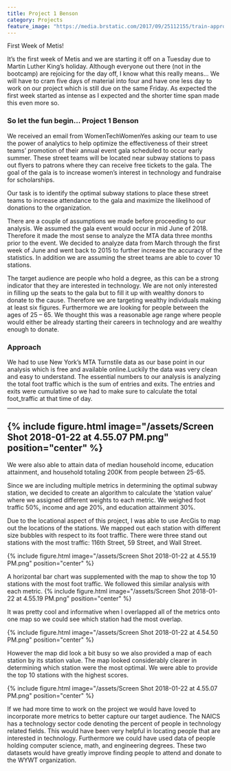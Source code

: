 ```yaml
---
title: Project 1 Benson
category: Projects
feature_image: "https://media.brstatic.com/2017/09/25112155/train-approaching-subway-station-queens-new-york-city-mst.jpg"
---
```


First Week of Metis!

It’s the first week of Metis and we are starting  it off on a Tuesday due to Martin Luther King’s holiday. Although everyone out there (not in the bootcamp) are rejoicing for the day off, I know what this really means… We will have to cram five days of  material into four and have one less day to work on our project which is still due on the same Friday. As expected the first week started as intense as I expected and the shorter time span made this even more so. 


<!-- more -->

### So let the fun begin... Project 1 Benson

We received an email from WomenTechWomenYes asking our team to use the power of analytics to help optimize the effectiveness of their street teams’ promotion of their annual event gala scheduled to occur early summer. These street teams will be located near subway stations to pass out flyers to patrons where they can receive free tickets to the gala. The goal of the gala is to increase women’s interest in technology and fundraise for scholarships. 

Our task is to identify the optimal subway stations to place these street teams to increase attendance to the gala and maximize the likelihood of donations to the organization.


There are a couple of assumptions we made before proceeding to our analysis. We assumed the gala event would occur in mid June of 2018. Therefore it made the most sense to analyze the MTA data three months prior to the event.  We decided to analyze data from March through the first week of June and went back to 2015 to further increase the accuracy of the statistics.  In addition we are assuming the street teams are able to cover 10 stations.

The target audience are people who hold a degree, as this can be a strong indicator that they are interested in technology. We are not only interested in filling up the seats to the gala but to fill it up with wealthy donors to donate to the cause. Therefore we are targeting wealthy individuals making at least six figures. Furthermore we are looking for people between the ages of 25 – 65. We thought this was a reasonable age range where people would either be already starting their careers in technology and are wealthy enough to donate. 

### Approach

We had to use New York’s MTA Turnstile data as our base point in our analysis which is free and available online.Luckily the data was very clean and easy to understand. The essential numbers to our analysis is analyzing the total foot traffic which is the sum of entries and exits. The entries and exits were cumulative so we had to make sure to calculate the total foot_traffic at that time of day.

---
{% include figure.html image="/assets/Screen Shot 2018-01-22 at 4.55.07 PM.png" position="center" %}
---


We were also able to attain data of median household income, education attainment, and household totaling 200K from people between 25-65.

Since we are including multiple metrics in determining the optimal subway station, we decided to create an algorithm to calculate the ‘station value’ where we assigned different weights to each metric.
We weighed foot traffic 50%, income and age 20%, and education attainment 30%.

Due to the locational aspect of this project, I was able to use ArcGis to map out the locations of the stations.  We mapped out each station with different size bubbles with respect to its foot traffic. There were three stand out stations with the most traffic: 116th Street, 59 Street, and Wall Street. 


{% include figure.html image="/assets/Screen Shot 2018-01-22 at 4.55.19 PM.png" position="center" %}

A horizontal bar chart was supplemented with the map to show the top 10 stations with the most foot traffic. We followed this similar analysis with each metric. 
{% include figure.html image="/assets/Screen Shot 2018-01-22 at 4.55.19 PM.png"  position="center" %}



It was pretty cool and informative when I overlapped all of the metrics onto one map so we could see which station had the most overlap.

{% include figure.html image="/assets/Screen Shot 2018-01-22 at 4.54.50 PM.png" position="center" %}

However the map did look a bit busy so we also provided a map of each station by its station value. The map looked considerably clearer in determining which station were the most optimal. We were able to provide the top 10 stations with the highest scores. 

{% include figure.html image="/assets/Screen Shot 2018-01-22 at 4.55.07 PM.png"  position="center" %}

If we had more time to work on the project we would have loved to incorporate more metrics to better capture our target audience.  The NAICS has a technology sector code denoting the percent of people in technology related fields. This would have been very helpful in locating people that are interested in technology. Furthermore we could have used data of people holding computer science, math, and engineering degrees. These two datasets would have greatly improve finding people to attend and donate to the WYWT organization. 




